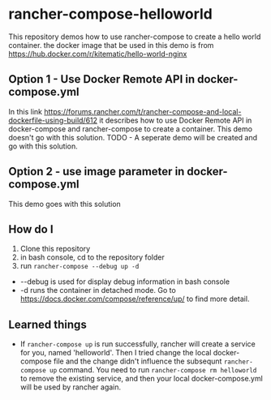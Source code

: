 # rancher-compose-helloworld
This repository demos how to use rancher-compose to create a hello world container.
the docker image that be used in this demo is from https://hub.docker.com/r/kitematic/hello-world-nginx

## Option 1 - Use Docker Remote API in docker-compose.yml
In this link https://forums.rancher.com/t/rancher-compose-and-local-dockerfile-using-build/612 it describes how to use Docker Remote API in docker-compose and rancher-compose to create a container. This demo doesn't go with this solution.
TODO - A seperate demo will be created and go with this solution.

## Option 2 - use image parameter in docker-compose.yml
This demo goes with this solution

## How do I
1) Clone this repository
2) in bash console, cd to the repository folder
3) run ```rancher-compose --debug up -d```
* --debug is used for display debug information in bash console
* -d runs the container in detached mode. Go to https://docs.docker.com/compose/reference/up/ to find more detail.

## Learned things
* If ```rancher-compose up``` is run successfully, rancher will create a service for you, named 'helloworld'. Then I tried change the local docker-compose file and the change didn't influence the subsequnt ```rancher-compose up``` command. You need to run ```rancher-compose rm helloworld``` to remove the existing service, and then your local docker-compose.yml will be used by rancher again.
